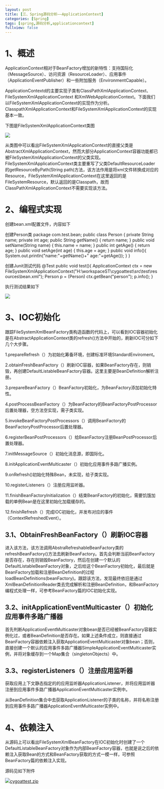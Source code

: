```yaml
---
layout: post
title: [三、Spring源码分析——ApplicationContext]
categories: [Spring]
tags: [spring,源码分析,applicationcontext]
fullview: false
---
```

# 1、概述

ApplicationContext相对于BeanFactory增加的新特性：支持国际化（MessageSource）、访问资源（ResourceLoader）、应用事件（ApplicationEventPublisher）和一些附加服务（EnvironmentCapable）。

ApplicationContextd的主要实现子类有ClassPathXmlApplicationContext、FileSystemXmlApplicationContext 和XmlWebApplicationContext。下面我们以FileSystemXmlApplicationContext的实现作为分析。ClasspathXmlApplicationContext和FileSystemXmlApplicationContext的实现基本一致。

下图是FileSystemXmlApplicationContext类图

![](http://file.ctosb.com/upload/image/20170705/1499240284972090617.png)

从类图中可以看出FileSystemXmlApplicationContext的直接父类是AbstractXmlApplicationContext，然而大部分ApplicationContext容器功能都已被FileSystemXmlApplicationContext的父类实现。FileSystemXmlApplicationContext类主要重写了父类DefaultResourceLoader的getResourceByPath(String path)方法，该方法作用是将xml文件转换成对应的Resource，FileSystemXmlApplicationContext在这里返回的是FileSystemResource，默认返回的是Classpath，故而ClassPathXmlApplicationContext不需要实现该方法。

# 2、编程式实现

创建bean.xml配置文件，内容如下
<?xml version="1.0" encoding="UTF-8"?> <beans xmlns:xsi="http://www.w3.org/2001/XMLSchema-instance" xmlns="http://www.springframework.org/schema/beans" xmlns:aop="http://www.springframework.org/schema/aop" xsi:schemaLocation="http://www.springframework.org/schema/beans http://www.springframework.org/schema/beans/spring-beans-3.0.xsd http://www.springframework.org/schema/aop http://www.springframework.org/schema/aop/spring-aop-3.0.xsd"> <bean id="person" class="com.test.bean.Person"> <property name="name" value="ylxy"/> <property name="age" value="25"/> </bean> </beans>

创建Person类
package com.test.bean; public class Person { private String name; private int age; public String getName() { return name; } public void setName(String name) { this.name = name; } public int getAge() { return age; } public void setAge(int age) { this.age = age; } public void info(){ System.out.println("name:"+getName()+" age:"+getAge()); } }

创建Junit测试代码
@Test public void test(){ ApplicationContext ctx = new FileSystemXmlApplicationContext("H:\\workspaceST\\cygoattest\\src\\test\\resources\\bean.xml"); Person p = (Person) ctx.getBean("person"); p.info(); }

执行测试结果如下

![](http://file.ctosb.com/upload/image/20170705/1499240298271009662.png)

# 3、IOC初始化

跟踪FileSystemXmlBeanFactory类构造函数的代码上，可以看到IOC容器初始化是在AbstractApplicationContext类的refresh()方法中开始的，刷新IOC可分如下几个大步骤。

1.prepareRefresh（）为初始化筹备环境，创建标准环境StandardEnviroment。

2.obtainFreshBeanFactory（）刷新IOC容器，如果BeanFactory存在，则销毁，再创建DefaultListableBeanFactory容器。这里主要是BeanDefinition解析注册。

3.prepareBeanFactory（）BeanFactory初始化，为BeanFactory添加初始化特性。

4.postProcessBeanFactory（）为BeanFactory的BeanFactoryPostProcessor后置处理器，空方法空实现，需子类实现。

5.invokeBeanFactoryPostProcessors（）调用BeanFactory的BeanFactoryPostProcessor后置处理器。

6.registerBeanPostProcessors（）给BeanFactory注册BeanPostProcessor后置处理器。

7.initMessageSource（）初始化消息源，即国际化。

8.initApplicationEventMulticaster（）初始化应用事件多路广播实例。

9.onRefresh()初始化特殊Bean，未实现，给子类实现。

10.registerListeners（）注册应用监听器。

11.finishBeanFactoryInitialization（）结束BeanFactory的初始化，需要饥饿加载的单例Bean是在这里初始化加载缓存的。

12.finishRefresh（）完成IOC初始化，并发布对应的事件（ContextRefreshedEvent）。

## 3.1、ObtainFreshBeanFactory（）刷新IOC容器

进入该方法，该方法调用AbstraRefreshableBeanFactory类的refreshBeanFactory()方法去刷新BeanFactory。首先会判断当前BeanFactory是否存在，存在则销毁BeanFactory，然后在创建一个默认的DefaultListableBeanFactory对象，之后给这个BeanFactory初始化，最后就是BeanFactory加载和注册BeanDefinition的过程loadBeanDefinitions(beanFactory)。跟踪该方法，发现最终依旧是通过XmlBeanDefinitionReader类去完成解析和注册BeanDefinition，和BeanFactory编程式处理一样，可参考BeanFactory篇的IOC初始化实现。

## 3.2、initApplicationEventMulticaster（）初始化应用事件多路广播器

首先判断ApplicationEventMulticaster对象bean是否已经被BeanFactory容器实例化过，或者BeanDefinition是否存在。如果上述条件成立，则直接通过BeanFactory容器依赖注入获取ApplicationEventMulticaster对象bean；否则，直接创建一个默认的应用事件多路广播器SimpleApplicationEventMulticaster实例，并将对象缓存到一个Map集合（singletonObjects）中。

## 3.3、registerListeners（）注册应用监听器

获取应用上下文静态指定的的应用监听器ApplicationListener，并将应用监听器注册到应用事件多路广播器ApplicationEventMulticaster实例中。

从BeanDefinition集合中去获取ApplicationListener的子类的名称，并将名称注册到应用事件多路广播器ApplicationEventMulticaster实例中。

# 4、依赖注入

从源码上可以看出FileSystemXmlBeanFactory在IOC初始化时创建了一个DefaultListableBeanFactory对象作为内部BeanFactory容器，也就是说之后的依赖注入获取Bean的方式和BeanFactory获取的方式一模一样，可参照BeanFactory篇的依赖注入实现。

源码见如下附件

![](http://ctosb.com/ueditor/dialogs/attachment/fileTypeImages/icon_rar.gif)[cygoattest.zip](http://file.ctosb.com/upload/file/20170705/1499240361490070338.zip "cygoattest.zip")
